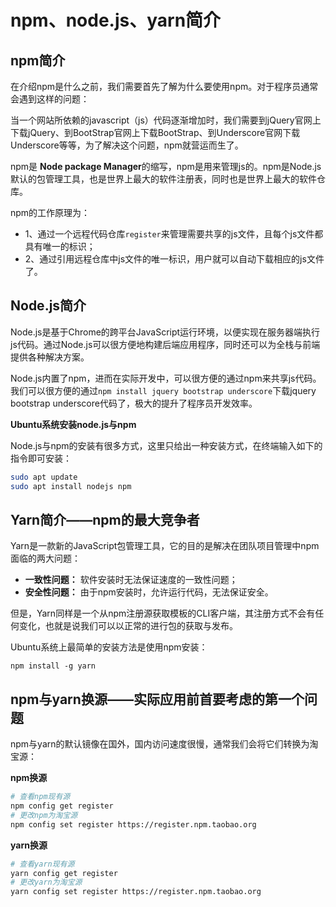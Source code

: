# npm、node.js、yarn简介

## npm简介

在介绍npm是什么之前，我们需要首先了解为什么要使用npm。对于程序员通常会遇到这样的问题：

当一个网站所依赖的javascript（js）代码逐渐增加时，我们需要到jQuery官网上下载jQuery、到BootStrap官网上下载BootStrap、到Underscore官网下载Underscore等等，为了解决这个问题，npm就营运而生了。

npm是 **Node package Manager**的缩写，npm是用来管理js的。npm是Node.js默认的包管理工具，也是世界上最大的软件注册表，同时也是世界上最大的软件仓库。

npm的工作原理为：
- 1、通过一个远程代码仓库`register`来管理需要共享的js文件，且每个js文件都具有唯一的标识；
- 2、通过引用远程仓库中js文件的唯一标识，用户就可以自动下载相应的js文件了。

## Node.js简介

Node.js是基于Chrome的跨平台JavaScript运行环境，以便实现在服务器端执行js代码。通过Node.js可以很方便地构建后端应用程序，同时还可以为全栈与前端提供各种解决方案。

Node.js内置了npm，进而在实际开发中，可以很方便的通过npm来共享js代码。我们可以很方便的通过`npm install jquery bootstrap underscore`下载jquery bootstrap underscore代码了，极大的提升了程序员开发效率。



**Ubuntu系统安装node.js与npm**

Node.js与npm的安装有很多方式，这里只给出一种安装方式，在终端输入如下的指令即可安装：

```bash
sudo apt update
sudo apt install nodejs npm
```


## Yarn简介——npm的最大竞争者

Yarn是一款新的JavaScript包管理工具，它的目的是解决在团队项目管理中npm面临的两大问题：

- **一致性问题：** 软件安装时无法保证速度的一致性问题；
- **安全性问题：** 由于npm安装时，允许运行代码，无法保证安全。

但是，Yarn同样是一个从npm注册源获取模板的CLI客户端，其注册方式不会有任何变化，也就是说我们可以以正常的进行包的获取与发布。

Ubuntu系统上最简单的安装方法是使用npm安装：

```
npm install -g yarn
```

## npm与yarn换源——实际应用前首要考虑的第一个问题

npm与yarn的默认镜像在国外，国内访问速度很慢，通常我们会将它们转换为淘宝源：


**npm换源**

```bash
# 查看npm现有源
npm config get register
# 更改npm为淘宝源
npm config set register https://register.npm.taobao.org
```

**yarn换源**

```bash
# 查看yarn现有源
yarn config get register
# 更改yarn为淘宝源
yarn config set register https://register.npm.taobao.org
```
